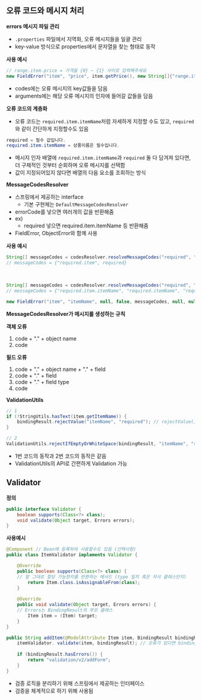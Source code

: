 ## 오류 코드와 메시지 처리

**errors 메시지 파일 관리**

- `.properties` 파일에서 지역화, 오류 메시지들을 일괄 관리
- key-value 방식으로 properties에서 문자열을 찾는 형태로 동작

**사용 예시**

```java
// range.item.price = 가격을 {0} ~ {1} 사이로 입력해주세요
new FieldError("item", "price", item.getPrice(), new String[]{"range.item.price"}, new Object[]{1000, 100000})
```

- codes에는 오류 메시지의 key값들을 담음
- arguments에는 해당 오류 메시지의 인자에 들어갈 값들을 담음



**오류 코드의 계층화**

- 오류 코드는 `required.item.itemName`처럼 자세하게 지정할 수도 있고, `required`와 같이 간단하게 지정할수도 있음

```java
required = 필수 값입니다.
required.item.itemName = 상품이름은 필수입니다.
```

- 메시지 인자 배열에 `required.item.itemName`과 `required` 둘 다 담겨져 있다면, 더 구체적인 것부터 순회하며 오류 메시지를 선택함
- 값이 지정되어있지 않다면 배열의 다음 요소를 조회하는 방식



**MessageCodesResolver**

- 스프링에서 제공하는 interface
  - 기본 구현체는 `DefaultMessageCodesResolver`
- errorCode를 넣으면 여러개의 값을 반환해줌
- ex)
  - required 넣으면 required.item.itemName 등 반환해줌
- FieldError, ObjectError와 함께 사용



**사용 예시**

```java
String[] messageCodes = codesResolver.resolveMessageCodes("required", "item");
// messageCodes = {"required.item", required}
```

​	

```java
String[] messageCodes = codesResolver.resolveMessageCodes("required", "item", "itemName", String.class);
// messageCodes = {"required.item.itemName", "required.itemName", "required.java.lang.String", "required"}
```



```java
new FieldError("item", "itemName", null, false, messageCodes, null, null);
```



**MessageCodesResolver가 메시지를 생성하는 규칙**

**객체 오류**

1. code + "." + object name
2. code



**필드 오류**

1. code + "." + object name + "." + field
2. code + "." + field
3. code + "." + field type
4. code



**ValidationUtils**

```java
// 1
if (!StringUtils.hasText(item.getItemName)) {
	bindingResult.rejectValue("itemName", "required"); // rejectValue(), reject() 호출시 MessageCodesResolver가 동작 
}

// 2
ValidationUtils.rejectIfEmptyOrWhiteSpace(bindingResult, "itemName", "required");
```

- 1번 코드의 동작과 2번 코드의 동작은 같음
- ValidationUtils의 API로 간편하게 Validation 가능



## Validator

**정의**

```java
public interface Validator {
	boolean supports(Class<?> class);
	void validate(Object target, Errors errors);
}
```

 **사용예시**

```java
@Component // Bean에 등록하여 사용할수도 있음 (선택사항)
public class ItemValidator implements Validator {

	@Override
	public boolean supports(Class<?> class) {
    // 말 그대로 할당 가능한지를 반환하는 메서드 (type 일치 혹은 자식 클래스인지)
		return Item.class.isAssignableFrom(class); 
	}
	
	@Override
	public void validate(Object target, Errors errors) { 
    // Errors는 BindingResult의 부모 클래스
		Item item = (Item) target;
	}
}
```



```java
public String addItem(@ModelAttribute Item item, BindingResult bindingResult, RedirectAttributes redirectAttributes) {
	itemValidator. validate(item, bindingResult); // 오류가 있다면 bindingResult에 담겨져서 돌아옴
	
	if (bindingResult.hasErrors()) {
		return "validation/v2/addForm";
	}
}
```



- 검증 로직을 분리하기 위해 스프링에서 제공하는 인터페이스
- 검증을 체계적으로 하기 위해 사용됨